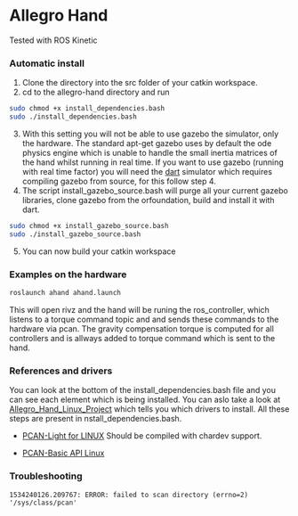 # Allegro Hand 
<!--[![Build Status](https://travis-ci.org/gpldecha/allegro-hand.svg?branch=master)](https://travis-ci.org/gpldecha/allegro-hand)-->

Tested with ROS Kinetic

### Automatic install
1. Clone the directory into the src folder of your catkin workspace.
2. cd to the allegro-hand directory and run
```bash
sudo chmod +x install_dependencies.bash
sudo ./install_dependencies.bash
```
3. With this setting you will not be able to use gazebo the simulator, only the hardware. The standard apt-get gazebo uses by default the ode physics engine which is unable to handle the small inertia matrices of the hand whilst running in real time. If you want to use gazebo (running with real time factor) you will need the [dart](https://dartsim.github.io/) simulator which requires compiling gazebo from source, for this follow step 4.
4. The script install_gazebo_source.bash will purge all your current gazebo libraries, clone gazebo from the orfoundation, build and install it with dart.   
```bash
sudo chmod +x install_gazebo_source.bash
sudo ./install_gazebo_source.bash
```
5. You can now build your catkin workspace

### Examples on the hardware

```bash
roslaunch ahand ahand.launch
```
This will open rivz and the hand will be runing the ros_controller, which listens to a torque command topic and 
and sends these commands to the hardware via pcan. The gravity compensation torque is computed for all controllers and is allways added to torque command which is sent to the hand.


### References and drivers
You can look at the bottom of the install_dependencies.bash file and you can see each element which is being installed. 
You can aslo take a look at [Allegro_Hand_Linux_Project](http://wiki.wonikrobotics.com/AllegroHandWiki/index.php/Allegro_Hand_Linux_Project) which tells you which drivers to install. All these steps are present in nstall_dependencies.bash.

* [PCAN-Light for LINUX](https://www.peak-system.com/fileadmin/media/linux/index.htm) 
  Should be compiled with chardev support.

* [PCAN-Basic API Linux](https://www.peak-system.com/PCAN-USB.199.0.html)


### Troubleshooting

```shell
1534240126.209767: ERROR: failed to scan directory (errno=2) '/sys/class/pcan'
```

